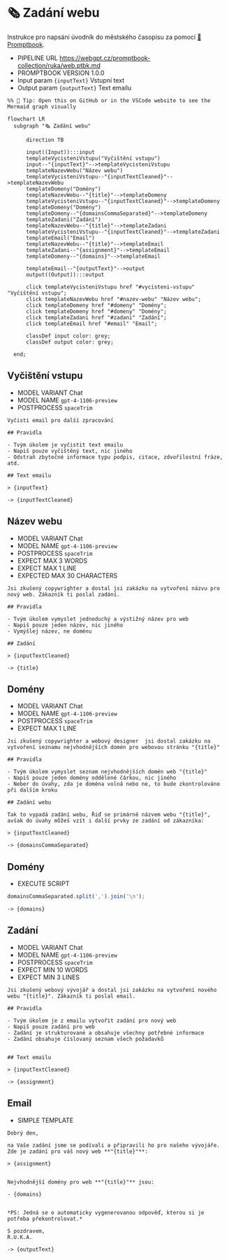 # 🗞 Zadání webu

Instrukce pro napsání úvodník do městského časopisu za pomocí [📖 Promptbook](https://github.com/webgptorg/promptbook).

-   PIPELINE URL https://webgpt.cz/promptbook-collection/ruka/web.ptbk.md
-   PROMPTBOOK VERSION 1.0.0
-   Input param `{inputText}` Vstupní text
-   Output param `{outputText}` Text emailu

<!--Graph-->
<!-- ⚠️ WARNING: This code has been generated so that any manual changes will be overwritten -->

```mermaid
%% 🔮 Tip: Open this on GitHub or in the VSCode website to see the Mermaid graph visually

flowchart LR
  subgraph "🗞 Zadání webu"

      direction TB

      input((Input)):::input
      templateVycisteniVstupu("Vyčištění vstupu")
      input--"{inputText}"-->templateVycisteniVstupu
      templateNazevWebu("Název webu")
      templateVycisteniVstupu--"{inputTextCleaned}"-->templateNazevWebu
      templateDomeny("Domény")
      templateNazevWebu--"{title}"-->templateDomeny
      templateVycisteniVstupu--"{inputTextCleaned}"-->templateDomeny
      templateDomeny("Domény")
      templateDomeny--"{domainsCommaSeparated}"-->templateDomeny
      templateZadani("Zadání")
      templateNazevWebu--"{title}"-->templateZadani
      templateVycisteniVstupu--"{inputTextCleaned}"-->templateZadani
      templateEmail("Email")
      templateNazevWebu--"{title}"-->templateEmail
      templateZadani--"{assignment}"-->templateEmail
      templateDomeny--"{domains}"-->templateEmail

      templateEmail--"{outputText}"-->output
      output((Output)):::output

      click templateVycisteniVstupu href "#vycisteni-vstupu" "Vyčištění vstupu";
      click templateNazevWebu href "#nazev-webu" "Název webu";
      click templateDomeny href "#domeny" "Domény";
      click templateDomeny href "#domeny" "Domény";
      click templateZadani href "#zadani" "Zadání";
      click templateEmail href "#email" "Email";

      classDef input color: grey;
      classDef output color: grey;

  end;
```

<!--/Graph-->

## Vyčištění vstupu

-   MODEL VARIANT Chat
-   MODEL NAME `gpt-4-1106-preview`
-   POSTPROCESS `spaceTrim`

```
Vyčisti email pro další zpracování

## Pravidla

- Tvým úkolem je vyčistit text emailu
- Napiš pouze vyčištěný text, nic jiného
- Odstraň zbytečné informace typu podpis, citace, zdvořilostní fráze, atd.

## Text emailu

> {inputText}

```

`-> {inputTextCleaned}`

## Název webu

-   MODEL VARIANT Chat
-   MODEL NAME `gpt-4-1106-preview`
-   POSTPROCESS `spaceTrim`
-   EXPECT MAX 3 WORDS
-   EXPECT MAX 1 LINE
-   EXPECTED MAX 30 CHARACTERS

```
Jsi zkušený copywrighter a dostal jsi zakázku na vytvoření názvu pro nový web. Zákazník ti poslal zadání.

## Pravidla

- Tvým úkolem vymyslet jednoduchý a výstižný název pro web
- Napiš pouze jeden název, nic jiného
- Vymýšlej název, ne doménu

## Zadání

> {inputTextCleaned}

```

`-> {title}`

## Domény

-   MODEL VARIANT Chat
-   MODEL NAME `gpt-4-1106-preview`
-   POSTPROCESS `spaceTrim`
-   EXPECT MAX 1 LINE

```
Jsi zkušený copywrighter a webový designer  jsi dostal zakázku na vytvoření seznamu nejvhodnějších domén pro webovou stránku "{title}"

## Pravidla

- Tvým úkolem vymyslet seznam nejvhodnějších domén web "{title}"
- Napiš pouze jeden domény oddělené čárkou, nic jiného
- Neber do úvahy, zda je doména volná nebo ne, to bude zkontrolováno při dalším kroku

## Zadání webu

Tak to vypadá zadání webu, Řiď se primárně názvem webu "{title}", avšak do úvahy můžeš vzít i další prvky ze zadání od zákazníka:

> {inputTextCleaned}

```

`-> {domainsCommaSeparated}`

## Domény

-   EXECUTE SCRIPT

```javascript
domainsCommaSeparated.split(',').join('\n');
```

`-> {domains}`

## Zadání

-   MODEL VARIANT Chat
-   MODEL NAME `gpt-4-1106-preview`
-   POSTPROCESS `spaceTrim`
-   EXPECT MIN 10 WORDS
-   EXPECT MIN 3 LINES

```
Jsi zkušený webový vývojář a dostal jsi zakázku na vytvoření nového webu "{title}". Zákazník ti poslal email.

## Pravidla

- Tvým úkolem je z emailu vytvořit zadání pro nový web
- Napiš pouze zadání pro web
- Zadání je strukturované a obsahuje všechny potřebné informace
- Zadání obsahuje číslovaný seznam všech požadavků


## Text emailu

> {inputTextCleaned}

```

`-> {assignment}`

## Email

<!-- TODO: [🧩] DRY via extending or imports -->

-   SIMPLE TEMPLATE

```
Dobrý den,

na Vaše zadání jsme se podívali a připravili ho pro našeho vývojáře.
Zde je zadání pro váš nový web **"{title}"**:

> {assignment}


Nejvhodnější domény pro web **"{title}"** jsou:

- {domains}


*PS: Jedná se o automaticky vygenerovanou odpověď, kterou si je potřeba překontrolovat.*

S pozdravem,
R.U.K.A.
```

`-> {outputText}`
